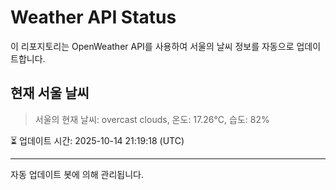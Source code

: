 
# Weather API Status

이 리포지토리는 OpenWeather API를 사용하여 서울의 날씨 정보를 자동으로 업데이트합니다.

## 현재 서울 날씨
> 서울의 현재 날씨: overcast clouds, 온도: 17.26°C, 습도: 82%

⏳ 업데이트 시간: 2025-10-14 21:19:18 (UTC)

---
자동 업데이트 봇에 의해 관리됩니다.

